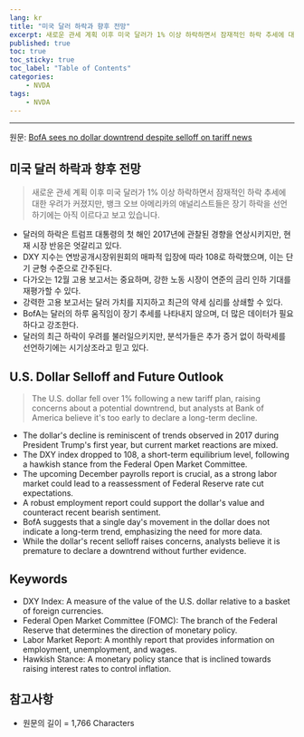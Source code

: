 ```yaml
---
lang: kr
title: "미국 달러 하락과 향후 전망"
excerpt: 새로운 관세 계획 이후 미국 달러가 1% 이상 하락하면서 잠재적인 하락 추세에 대한 우려가 커졌지만, 뱅크 오브 아메리카의 애널리스트들은 장기 하락을 선언하기에는 아직 이르다고 보고 있습니다.
published: true
toc: true
toc_sticky: true
toc_label: "Table of Contents"
categories:
    - NVDA
tags:
    - NVDA
---
```


---

  원문: [BofA sees no dollar downtrend despite selloff on tariff news](https://www.investing.com/news/forex-news/bofa-sees-no-dollar-downtrend-despite-selloff-on-tariff-news-93CH-3798104)

## 미국 달러 하락과 향후 전망

> 새로운 관세 계획 이후 미국 달러가 1% 이상 하락하면서 잠재적인 하락 추세에 대한 우려가 커졌지만, 뱅크 오브 아메리카의 애널리스트들은 장기 하락을 선언하기에는 아직 이르다고 보고 있습니다.


- 달러의 하락은 트럼프 대통령의 첫 해인 2017년에 관찰된 경향을 연상시키지만, 현재 시장 반응은 엇갈리고 있다.
- DXY 지수는 연방공개시장위원회의 매파적 입장에 따라 108로 하락했으며, 이는 단기 균형 수준으로 간주된다.
- 다가오는 12월 고용 보고서는 중요하며, 강한 노동 시장이 연준의 금리 인하 기대를 재평가할 수 있다.
- 강력한 고용 보고서는 달러 가치를 지지하고 최근의 약세 심리를 상쇄할 수 있다.
- BofA는 달러의 하루 움직임이 장기 추세를 나타내지 않으며, 더 많은 데이터가 필요하다고 강조한다.
- 달러의 최근 하락이 우려를 불러일으키지만, 분석가들은 추가 증거 없이 하락세를 선언하기에는 시기상조라고 믿고 있다.

## U.S. Dollar Selloff and Future Outlook

> The U.S. dollar fell over 1% following a new tariff plan, raising concerns about a potential downtrend, but analysts at Bank of America believe it's too early to declare a long-term decline.


- The dollar's decline is reminiscent of trends observed in 2017 during President Trump's first year, but current market reactions are mixed.
- The DXY index dropped to 108, a short-term equilibrium level, following a hawkish stance from the Federal Open Market Committee.
- The upcoming December payrolls report is crucial, as a strong labor market could lead to a reassessment of Federal Reserve rate cut expectations.
- A robust employment report could support the dollar's value and counteract recent bearish sentiment.
- BofA suggests that a single day's movement in the dollar does not indicate a long-term trend, emphasizing the need for more data.
- While the dollar's recent selloff raises concerns, analysts believe it is premature to declare a downtrend without further evidence.

## Keywords

- DXY Index: A measure of the value of the U.S. dollar relative to a basket of foreign currencies.
- Federal Open Market Committee (FOMC): The branch of the Federal Reserve that determines the direction of monetary policy.
- Labor Market Report: A monthly report that provides information on employment, unemployment, and wages.
- Hawkish Stance: A monetary policy stance that is inclined towards raising interest rates to control inflation.

## 참고사항

- 원문의 길이 = 1,766 Characters

